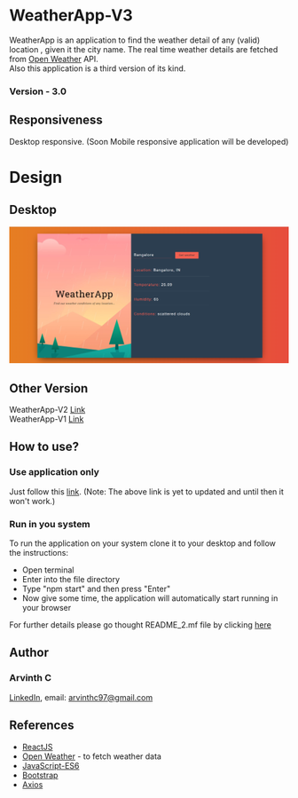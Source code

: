 # WeatherApp-V3

WeatherApp is an application to find the weather detail of any (valid) location , given it the city name. The real time weather details are fetched from [Open Weather](https://openweathermap.org/api) API.    
Also this application is a third version of its kind.
### Version - 3.0

## Responsiveness
Desktop responsive.
(Soon Mobile responsive application will be developed)

# Design
## Desktop
![Desktop Layout](https://github.com/ArvinthC3000/weatherapp-react/blob/master/src/img/Desktop.png)

## Other Version
WeatherApp-V2 [Link](https://github.com/ArvinthC3000/WeatherApp-V2)    
WeatherApp-V1 [Link](https://github.com/ArvinthC3000/WeatherApp)

## How to use?
### Use application only
Just follow this [link](#).
(Note: The above link is yet to updated and until then it won't work.)

### Run in you system

To run the application on your system clone it to your desktop and follow the instructions:
* Open terminal
* Enter into the file directory
* Type "npm start" and then press "Enter"
* Now give some time, the application will automatically start running in your browser

For further details please go thought README_2.mf file by clicking [here](https://github.com/ArvinthC3000/weatherapp-react/blob/master/README_2.md)

## Author
### Arvinth C    
[LinkedIn](https://www.linkedin.com/in/arvinth-chandrasekharan-64236a79), 
email: arvinthc97@gmail.com

## References
* [ReactJS](https://reactjs.org/docs/getting-started.html)
* [Open Weather](https://openweathermap.org/api) - to fetch weather data
* [JavaScript-ES6](https://scotch.io/tutorials/how-to-use-the-javascript-fetch-api-to-get-data)
* [Bootstrap](https://getbootstrap.com/docs/4.4/getting-started/introduction/)
* [Axios](https://www.npmjs.com/package/axios)